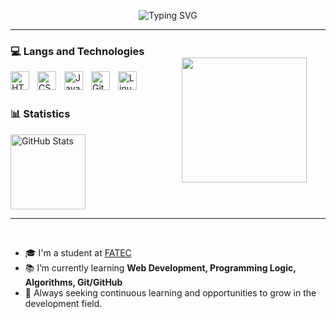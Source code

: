 <p align="center">
  <img src="https://readme-typing-svg.demolab.com?font=JetBrains+Mono&size=18&pause=1000&color=7fff00&center=true&vCenter=true&random=true&width=435&lines=Hey,+I'm+Clara.;Systems+Analysis+and+Development+Student.;" alt="Typing SVG" />
</p>

---

<img
  align="right"
  height="200"
  style="padding: 30;"
  src="https://media.giphy.com/media/v1.Y2lkPWVjZjA1ZTQ3dHZkZG5lamJrNWs5amhham01YThsMHFiMGwxOW5waWgyaGlsMnZ2MyZlcD12MV9zdGlja2Vyc19zZWFyY2gmY3Q9cw/1hCn9kUdtA65wDSvXI/giphy.gif"
/>

### 💻 Langs and Technologies

<img
  align="left"
  alt="HTML"
  title="HTML"
  width="30px"
  style="padding-right: 10px;"
  src="https://cdn.jsdelivr.net/gh/devicons/devicon@latest/icons/html5/html5-original.svg"
/>

<img
  align="left"
  alt="CSS"
  title="CSS"
  width="30px"
  style="padding-right: 10px;"
  src="https://cdn.jsdelivr.net/gh/devicons/devicon@latest/icons/css3/css3-original.svg"
/>

<img
  align="left"
  alt="JavaScript"
  title="JavaScript"
  width="30px"
  style="padding-right: 10px;"
  src="https://cdn.jsdelivr.net/gh/devicons/devicon@latest/icons/javascript/javascript-original.svg"
/>

<img
  align="left"
  alt="Git"
  title="Git"
  width="30px"
  style="padding-right: 10px;"
  src="https://cdn.jsdelivr.net/gh/devicons/devicon@latest/icons/git/git-original.svg"
/>

<img
  align="left"
  alt="Linux"
  title="Linux"
  width="30px"
  style="padding-right: 10px;"
  src="https://cdn.jsdelivr.net/gh/devicons/devicon@latest/icons/linux/linux-original.svg"
/>

<br/>
<br/>

### 📊 Statistics

<p>
  <img
    align="center"
    alt="GitHub Stats"
    height="120"
    src="https://github-readme-stats.vercel.app/api/top-langs/?username=claraborim&theme=chartreuse-dark&layout=compact&hide_border=true&custom_title=Technologies&langs_count=9"
  />
</p>

---

<br/>

- 🎓 I'm a student at [FATEC](https://fatecsorocaba.cps.sp.gov.br/)
- 📚 I’m currently learning **Web Development, Programming Logic, Algorithms, Git/GitHub**
- 🚀 Always seeking continuous learning and opportunities to grow in the development field.
